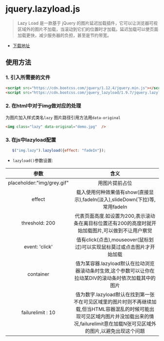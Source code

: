 # jquery.lazyload.js
> Lazy Load 是一款基于 jQuery 的图片延迟加载插件，它可以让浏览器可视区域外的图片不加载，当滚动到它们的位置时才加载。延迟加载可以使页面加载更快，减少服务器的负担，甚至是节约带宽。

 * [下载地址](http://www.jq22.com/jquery-info390)
## 使用方法
### 1. 引入所需要的文件
```html
<script src="https://cdn.bootcss.com/jquery/1.12.4/jquery.min.js"></script>
<script src="https://cdn.bootcss.com/jquery_lazyload/1.9.7/jquery.lazyload.min.js"></script>
```   
### 2. 在html中对于img做对应的处理
为图片加入样式类名`lazy`  图片路径引用方法用`data-original`

```html
<img class="lazy" data-original="demo.jpg"  />
```  
### 3. 在js中lazyload配置
```javascript
   $("img.lazy").lazyload({effect: "fadeIn"});
```  

* `lazyload()`参数设置:

|参数|含义|
|:----:|:----:|
|placeholder:"img/grey.gif"|用图片提前占位|
|effect|载入使用何种效果值有show(直接显示),fadeIn(淡入),slideDown(下拉)等,常用fadeIn|
|threshold: 200|代表页面高度.如设置为200,表示滚动条在离目标位置还有200的高度时就开始加载图片,可以做到不让用户察觉|
|event: 'click'|值有click(点击),mouseover(鼠标划过)可以实现鼠标莫过或点击图片才开始加载|
|container|值为某容器.lazyload默认在拉动浏览器滚动条时生效,这个参数可以让你在拉动某DIV的滚动条时依次加载其中的图片|
| failurelimit : 10 |值为数字.lazyload默认在找到第一张不在可见区域里的图片时则不再继续加载,但当HTML容器混乱的时候可能出现可见区域内图片并没加载出来的情况,failurelimit意在加载N张可见区域外的图片,以避免出现这个问题|
